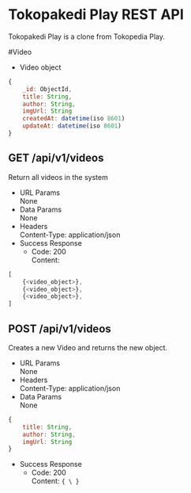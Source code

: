 # Tokopakedi Play REST API

Tokopakedi Play is a clone from Tokopedia Play.

#Video

<ul>
    <li>Video object</li>
</ul>

```javascript
{
    _id: ObjectId,
    title: String,
    author: String,
    imgUrl: String
    createdAt: datetime(iso 8601)
    updateAt: datetime(iso 8601)
}
```

## GET /api/v1/videos

Return all videos in the system

<ul>
    <li>URL Params<br>None</li>
    <li>Data Params<br>None</li>
    <li>Headers<br>Content-Type: application/json</li>
    <li>Success Response<br>
        <ul>
            <li>Code: 200<br>Content:</li>
        </ul>
    </li>
</ul>

```javascript
[
    {<video_object>},
    {<video_object>},
    {<video_object>},
]
```

## POST /api/v1/videos

Creates a new Video and returns the new object.

<ul>
    <li>URL Params<br>None</li>
    <li>Headers<br>Content-Type: application/json</li>
    <li>Data Params<br>None</li>
</ul>

```javascript
{
    title: String,
    author: String,
    imgUrl: String
}
```

<ul>
    <li>Success Response<br>
        <ul>
            <li>Code: 200<br>Content: <code>{ \<video_object\> }</code></li>
        </ul>
    </li>
</ul>

